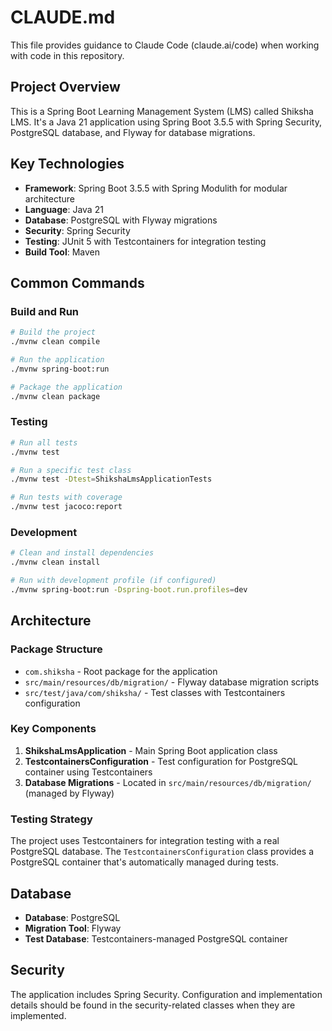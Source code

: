 # CLAUDE.md

This file provides guidance to Claude Code (claude.ai/code) when working with code in this repository.

## Project Overview

This is a Spring Boot Learning Management System (LMS) called Shiksha LMS. It's a Java 21 application using Spring Boot 3.5.5 with Spring Security, PostgreSQL database, and Flyway for database migrations.

## Key Technologies

- **Framework**: Spring Boot 3.5.5 with Spring Modulith for modular architecture
- **Language**: Java 21
- **Database**: PostgreSQL with Flyway migrations
- **Security**: Spring Security
- **Testing**: JUnit 5 with Testcontainers for integration testing
- **Build Tool**: Maven

## Common Commands

### Build and Run
```bash
# Build the project
./mvnw clean compile

# Run the application
./mvnw spring-boot:run

# Package the application
./mvnw clean package
```

### Testing
```bash
# Run all tests
./mvnw test

# Run a specific test class
./mvnw test -Dtest=ShikshaLmsApplicationTests

# Run tests with coverage
./mvnw test jacoco:report
```

### Development
```bash
# Clean and install dependencies
./mvnw clean install

# Run with development profile (if configured)
./mvnw spring-boot:run -Dspring-boot.run.profiles=dev
```

## Architecture

### Package Structure
- `com.shiksha` - Root package for the application
- `src/main/resources/db/migration/` - Flyway database migration scripts
- `src/test/java/com/shiksha/` - Test classes with Testcontainers configuration

### Key Components

1. **ShikshaLmsApplication** - Main Spring Boot application class
2. **TestcontainersConfiguration** - Test configuration for PostgreSQL container using Testcontainers
3. **Database Migrations** - Located in `src/main/resources/db/migration/` (managed by Flyway)

### Testing Strategy
The project uses Testcontainers for integration testing with a real PostgreSQL database. The `TestcontainersConfiguration` class provides a PostgreSQL container that's automatically managed during tests.

## Database

- **Database**: PostgreSQL
- **Migration Tool**: Flyway
- **Test Database**: Testcontainers-managed PostgreSQL container

## Security

The application includes Spring Security. Configuration and implementation details should be found in the security-related classes when they are implemented.